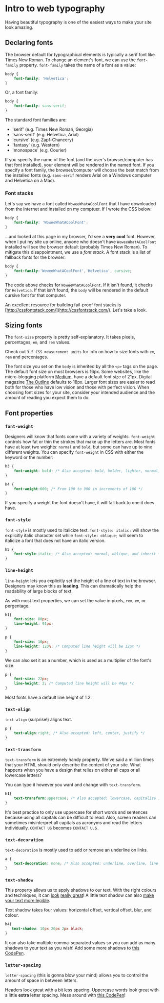 <!-- Student takeaway: -->
<!--Student will be able to:
- Write a font stack
- Correctly predict which font will render in a user's browser
- Use any of the font properties mentioned
 -->

# Intro to web typography

Having beautiful typography is one of the easiest ways to make your site look amazing. 

## Declaring fonts

The browser default for typographical elements is typically a serif font like Times New Roman. To change an element's font, we can use the `font-family` property. `font-family` takes the name of a font as a value:

```css
body {
	font-family: 'Helvetica';
}
```

Or, a font family:

```css
body {
	font-family: sans-serif;
}
```
The standard font families are:

* 'serif' (e.g. Times New Roman, Georgia)
* 'sans-serif' (e.g. Helvetica, Arial)
* 'cursive' (e.g. Zapf-Chancery)
* 'fantasy' (e.g. Western)
* 'monospace' (e.g. Courier)

If you specify the name of the font (and the user's browser/computer has that font installed), your element will be rendered in the named font. If you specify a font family, the browser/computer will choose the best match from the installed fonts (e.g. `sans-serif` renders Arial on a Windows computer and Helvetica on a Mac).

### Font stacks

Let's say we have a font called `WoweeWhatACoolFont` that I have downloaded from the internet and installed on my comptuer. If I wrote the CSS below:

```css
body {
	font-family: 'WoweeWhatACoolFont';
}
```
...and looked at this page in my browser, I'd see a **very cool** font. However, when I put my site up online, anyone who doesn't have `WoweeWhatACoolFont` installed will see the browser default (probably Times New Roman). To mitigate this disappointment, we use a _font stack_. A font stack is a list of fallback fonts for the browser:

```css
body {
	font-family:'WoweeWhatACoolFont','Helvetica', cursive;
}
```

The code above checks for `WoweeWhatACoolFont`. If it isn't found, it checks for `Helvetica`. If that isn't found, the `body` will be rendered in the default cursive font for that computer.

An excellent resource for building fail-proof font stacks is [http://cssfontstack.com/](http://cssfontstack.com/). Let's take a look.

## Sizing fonts
The `font-size` property is pretty self-explanatory. It takes pixels, percentages, `em`, and `rem` values. 

Check out `3.5 CSS measurement units` for info on how to size fonts with `em`, `rem` and percentages.

The font size you set on the `body` is inherited by all the `<p>` tags on the page. The default font size on most browsers is 16px. Some websites, like the micro-blogging platform [Medium](https://medium.com/@martin.breuss/finding-a-useful-dictionary-api-52084a01503d), have a default font size of 21px. Digital magazine [The Outline](https://theoutline.com/post/6447/ethics-in-news-consumption?zd=1&zi=6alzzi65) defaults to 18px. Larger font sizes are easier to read both for those who have low vision and those with perfect vision. When choosing font sizes for your site, consider your intended audience and the amount of reading you expect them to do.
## Font properties
### `font-weight`

Designers will know that fonts come with a variety of weights. `font-weight` controls how fat or thin the strokes that make up the letters are. Most fonts have at least two weights: `normal` and `bold`, but some can have up to nine different weights. You can specify `font-weight` in CSS with either the keyword or the number:
```css
h3 {
	font-weight: bold; /* Also accepted: bold, bolder, lighter, normal, inherit */
}

h4 {
	font-weight:600; /* From 100 to 900 in increments of 100 */
}
```
If you specify a weight the font doesn't have, it will fall back to one it does have.

### `font-style`

`font-style` is mostly used to italicize text. `font-style: italic;` will show the explicitly italic character set while `font-style: oblique;` will seem to italicize a font that does not have an italic version. 

```css
h5 {
	font-style:italic; /* Also accepted: normal, oblique, and inherit */
}
```

### `line-height`

`line-height` lets you explicitly set the height of a line of text in the browser. Designers may know this as **leading**. This can dramatically help the readability of large blocks of text.

As with most text properties, we can set the value in pixels, `rem`, `em`, or pergentage. 

```css
h1{
	font-size: 80px;
	line-height: 91px;
}

p {
	font-size: 10px;
	line-height: 120%; /* Computed line height will be 12px */
}
```
We can also set it as a number, which is used as a multiplier of the font's size. 
```css
p {
	font-size: 22px;
	line-height: 2; /* Computed line height will be 44px */
}
```

Most fonts have a default line height of 1.2.

### `text-align`

`text-align` (surprise!) aligns text.

```css
p {
	text-align:right; /* Also accepted: left, center, justify */
}
```

### `text-transform`

`text-transform` is an extremely handy property. We've said a million times that your HTML should only describe the content of your site. What happens when you have a design that relies on either all caps or all lowercase letters?

You can type it however you want and change with `text-transform`.

```css
h1{
	text-transform:uppercase; /* Also accepted: lowercase, capitalize , inherit */
}
```

It's best practice to only use uppercase for short words and sentences because using all capitals can be difficult to read. Also, screen readers can sometimes misinterpret all capitals as acronyms and read the letters individually. `CONTACT US` becomes `CONTACT U.S.`

### `text-decoration`

`text-decoration` is mostly used to add or remove an underline on links.

```css
a {
	text-decoration: none; /* Also accepted: underline, overline, line-through*/
}
```

### `text-shadow`

This property allows us to apply shadows to our text. With the right colours and techniques, it can [look](https://codepen.io/juanbrujo/pen/yGpAK) [really great](https://codepen.io/hugo/pen/nwivF)! A little text shadow can also [make your text more legible](https://twitter.com/steveschoger/status/880449411150753792).

Text shadow takes four values: horizontal offset, vertical offset, blur, and colour. 

```css
h4{
   text-shadow: 10px 20px 2px black;
}
```
It can also take multiple comma-separated values so you can add as many shadows to your text as you wish! Add some more shadows to [this CodePen](https://codepen.io/zkdan/pen/XygdxX).

### `letter-spacing`

`letter-spacing` (this is gonna blow your mind) allows you to control the amount of space in between letters. 

Headers look great with a bit less spacing. Uppercase words look great with a little **extra** letter spacing. Mess around with [this CodePen](https://codepen.io/zkdan/pen/WYOwVq)!

